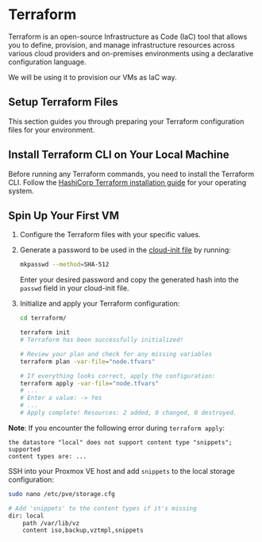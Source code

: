 # Terraform

Terraform is an open-source Infrastructure as Code (IaC) tool that allows you to
define, provision, and manage infrastructure resources across various cloud
providers and on-premises environments using a declarative configuration language.

We will be using it to provision our VMs as IaC way.

## Setup Terraform Files

This section guides you through preparing your Terraform configuration files for
your environment.

## Install Terraform CLI on Your Local Machine

Before running any Terraform commands, you need to install the Terraform CLI.
Follow the [HashiCorp Terraform installation guide](https://developer.hashicorp.com/terraform/tutorials/aws-get-started/install-cli)
for your operating system.

## Spin Up Your First VM

1. Configure the Terraform files with your specific values.
2. Generate a password to be used in the [cloud-init file](../cloud-init/node1.yaml)
by running:

   ```bash
   mkpasswd --method=SHA-512
   ```

   Enter your desired password and copy the generated hash into the `passwd`
   field in your cloud-init file.
3. Initialize and apply your Terraform configuration:

   ```bash
   cd terraform/

   terraform init
   # Terraform has been successfully initialized!

   # Review your plan and check for any missing variables
   terraform plan -var-file="node.tfvars"

   # If everything looks correct, apply the configuration:
   terraform apply -var-file="node.tfvars"
   # ...
   # Enter a value: -> Yes
   # ...
   # Apply complete! Resources: 2 added, 0 changed, 0 destroyed.
   ```

**Note**:
If you encounter the following error during `terraform apply`:

```text
the datastore "local" does not support content type "snippets"; supported
content types are: ...
```

SSH into your Proxmox VE host and add `snippets` to the local storage configuration:

```bash
sudo nano /etc/pve/storage.cfg

# Add 'snippets' to the content types if it's missing
dir: local
    path /var/lib/vz
    content iso,backup,vztmpl,snippets
```
